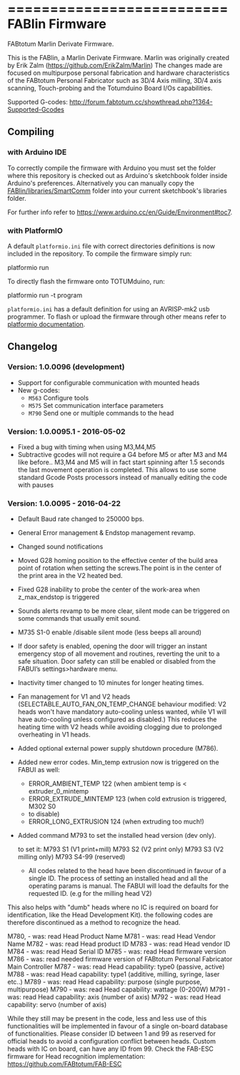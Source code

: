 ==========================
FABlin Firmware
==========================
FABtotum Marlin Derivate Firmware.

This is the FABlin, a Marlin Derivate Firmware. Marlin was originally created by Erik Zalm (https://github.com/ErikZalm/Marlin)
The changes made are focused on multipurpose personal fabrication and hardware characteristics of the FABtotum Personal Fabricator such as 3D/4 Axis milling, 3D/4 axis scanning, Touch-probing and the Totumduino Board I/Os capabilities.

Supported G-codes: http://forum.fabtotum.cc/showthread.php?1364-Supported-Gcodes


Compiling
---------

### with Arduino IDE

To correctly compile the firmware with Arduino you
must set the folder where this repository is checked out as Arduino's
sketchbook folder inside Arduino's preferences. Alternatively you can
manually copy the [FABlin/libraries/SmartComm](libraries/SmartComm)
folder into your current sketchbook's libraries folder.

For further info refer to
https://www.arduino.cc/en/Guide/Environment#toc7.


### with PlatformIO

A default `platformio.ini` file with correct directories definitions is
now included in the repository. To compile the firmware simply run:

  platformio run

To directly flash the firmware onto TOTUMduino, run:

  platformio run -t program

`platformio.ini` has a default definition for using an AVRISP-mk2 usb
programmer. To flash or upload the firmware through other means refer
to [platformio
documentation](http://docs.platformio.org/en/stable/userguide/cmd_run.html).


Changelog
---------

### Version: 1.0.0096 (development)
* Support for configurable communication with mounted heads
* New g-codes:
  - `M563` Configure tools
  - `M575` Set communication interface parameters
  - `M790` Send one or multiple commands to the head

### Version: 1.0.0095.1 - 2016-05-02
* Fixed a bug with timing when using M3,M4,M5
* Subtractive gcodes will not require a G4 before M5 or after M3 and M4 like before..
  M3,M4 and M5 will in fact start spinning after 1.5 seconds the last movement operation is completed.
  This allows to use some standard Gcode Posts processors instead of manually editing the code with pauses

### Version: 1.0.0095 - 2016-04-22

* Default Baud rate changed to 250000 bps.
* General Error management & Endstop management revamp.
* Changed sound notifications
* Moved G28 homing position to the effective center of the build area point of rotation when setting the screws.The point is in the center of the print area in the V2 heated bed.
* Fixed G28 inability to probe the center of the work-area when z_max_endstop is triggered
* Sounds alerts revamp to be more clear, silent mode can be triggered on some commands that usually emit sound.
*  M735 S1-0 enable /disable silent mode (less beeps all around)
* If door safety is enabled, opening the door will trigger an instant emergency stop of all movement and routines, reverting the unit to a safe situation. Door safety can still be enabled or disabled from the FABUI’s settings>hardware menu.
* Inactivity timer changed to 10 minutes for longer heating times.
* Fan management for V1 and V2 heads (SELECTABLE_AUTO_FAN_ON_TEMP_CHANGE behaviour modified: V2 heads won't have mandatory auto-cooling unless wanted, while V1 will have auto-cooling unless configured as disabled.) This reduces the heating time with V2 heads while avoiding clogging due to prolonged overheating in V1 heads.
* Added optional external power supply shutdown procedure (M786).
* Added new error codes. Min_temp extrusion now is triggered on the FABUI as well:
   * ERROR_AMBIENT_TEMP 122 (when ambient temp is < extruder_0_mintemp
   * ERROR_EXTRUDE_MINTEMP 123 (when cold extrusion is triggered, M302 S0
   * to disable)
   * ERROR_LONG_EXTRUSION 124 (when extruding too much!)
* Added command M793 to set the installed head version (dev only).

   to set it:
    M793 S1  (V1 print+mill)
    M793 S2  (V2 print only)
    M793 S3  (V2 milling only)
    M793 S4-99 (reserved)


   * All codes related to the head have been discontinued in favour of a single ID.
The process of setting an installed head and all the operating params is manual.
The FABUI will load the defaults for the requested ID. (e.g for the milling head V2)


This also helps with "dumb" heads where no IC is required on board for identification, like the Head Development Kit).
the following codes are therefore discontinued as a method to recognize the head.


M780, - was: read Head Product Name
M781 - was: read Head Vendor Name
M782 - was: read Head product ID
M783 - was: read Head vendor ID
M784 - was: read Head Serial ID
M785 - was: read Head firmware version
M786 - was: read needed firmware version of FABtotum Personal Fabricator Main Controller
M787 - was: read Head capability: type0 (passive, active)
M788 - was: read Head capability: type1 (additive, milling, syringe, laser etc..)
M789 - was: read Head capability: purpose (single purpose, multipurpose)
M790 - was: read Head capability: wattage (0-200W)
M791 - was: read Head capability: axis (number of axis)
M792 - was: read Head capability: servo (number of axis)


While they still may be present in the code, less and less use of this functionalities will be implemented in favour of a single on-board database of functionalities.
Please consider ID between 1 and 99 as reserved for official heads to avoid a configuration conflict between heads.
Custom heads with IC on board, can have any ID from 99. Check the FAB-ESC firmware for Head recognition implementation: https://github.com/FABtotum/FAB-ESC
